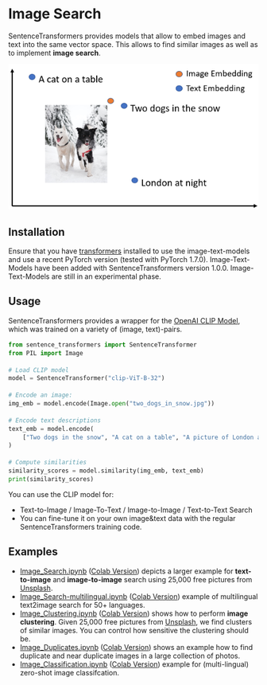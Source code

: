 # Image Search
SentenceTransformers provides models that allow to embed images and text into the same vector space. This allows to find similar images as well as to implement **image search**.


![ImageSearch](https://raw.githubusercontent.com/UKPLab/sentence-transformers/master/docs/img/ImageSearch.png)


## Installation
Ensure that you have [transformers](https://pypi.org/project/transformers/) installed to use the image-text-models and use a recent PyTorch version (tested with PyTorch 1.7.0). Image-Text-Models have been added with SentenceTransformers version 1.0.0. Image-Text-Models are still in an experimental phase. 

## Usage
SentenceTransformers provides a wrapper for the [OpenAI CLIP Model](https://github.com/openai/CLIP), which was trained on a variety of (image, text)-pairs.

```python
from sentence_transformers import SentenceTransformer
from PIL import Image

# Load CLIP model
model = SentenceTransformer("clip-ViT-B-32")

# Encode an image:
img_emb = model.encode(Image.open("two_dogs_in_snow.jpg"))

# Encode text descriptions
text_emb = model.encode(
    ["Two dogs in the snow", "A cat on a table", "A picture of London at night"]
)

# Compute similarities
similarity_scores = model.similarity(img_emb, text_emb)
print(similarity_scores)
```

You can use the CLIP model for:
- Text-to-Image / Image-To-Text / Image-to-Image / Text-to-Text Search
- You can fine-tune it on your own image&text data with the regular SentenceTransformers training code. 

## Examples
- [Image_Search.ipynb](Image_Search.ipynb) ([Colab Version](https://colab.research.google.com/drive/16OdADinjAg3w3ceZy3-cOR9A-5ZW9BYr?usp=sharing)) depicts a larger example for **text-to-image** and **image-to-image** search using 25,000 free pictures from [Unsplash](https://unsplash.com/).
- [Image_Search-multilingual.ipynb](Image_Search-multilingual.ipynb) ([Colab Version](https://colab.research.google.com/drive/1N6woBKL4dzYsHboDNqtv-8gjZglKOZcn?usp=sharing)) example of multilingual text2image search for 50+ languages.
- [Image_Clustering.ipynb](Image_Clustering.ipynb) ([Colab Version](https://colab.research.google.com/drive/1T3gfEF7pkXgPPajNa9ZjurB25B0RJ3_X?usp=sharing)) shows how to perform **image clustering**. Given 25,000 free pictures from [Unsplash](https://unsplash.com/), we find clusters of similar images. You can control how sensitive the clustering should be.
- [Image_Duplicates.ipynb](Image_Duplicates.ipynb) ([Colab Version](https://colab.research.google.com/drive/1wLiZNedMwlM-FxBVbp3aA353yohV_wJ1?usp=sharing)) shows an example how to find duplicate and near duplicate images in a large collection of photos.
- [Image_Classification.ipynb](Image_Classification.ipynb) ([Colab Version](https://colab.research.google.com/drive/1J0a29kSZ7qJwu2bGqjo1GYRz77v1oWq0?usp=sharing)) example for (multi-lingual) zero-shot image classifcation.